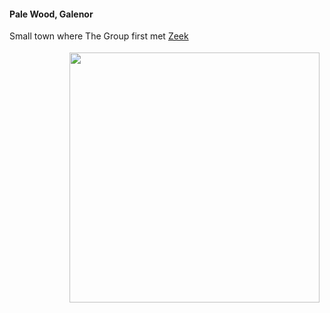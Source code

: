 #### Pale Wood, Galenor

Small town where The Group first met [Zeek](/characters/npcs/zeek)

<div class="span3" style="float:right; padding: 4px 8px 4px 8px;">
    <img src="/static/images/Pale Wood.jpg" height="auto" width="400px">
</div>

